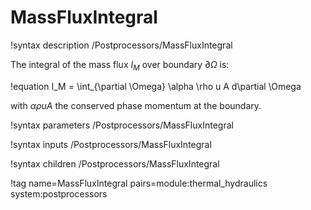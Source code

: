 # MassFluxIntegral

!syntax description /Postprocessors/MassFluxIntegral

The integral of the mass flux $I_M$ over boundary $\partial \Omega$ is:

!equation
I_M = \int_{\partial \Omega} \alpha \rho u A d\partial \Omega

with $\alpha \rho u A$ the conserved phase momentum at the boundary.

!syntax parameters /Postprocessors/MassFluxIntegral

!syntax inputs /Postprocessors/MassFluxIntegral

!syntax children /Postprocessors/MassFluxIntegral

!tag name=MassFluxIntegral pairs=module:thermal_hydraulics system:postprocessors
